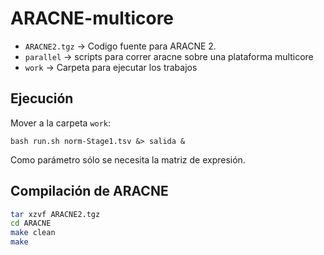 # ARACNE-multicore


- ``ARACNE2.tgz`` -> Codigo fuente para ARACNE 2.
- ``parallel`` -> scripts para correr aracne sobre una plataforma multicore
- ``work`` -> Carpeta para ejecutar los trabajos


## Ejecución

Mover a la carpeta ``work``:

``bash run.sh norm-Stage1.tsv &> salida &``

Como parámetro sólo se necesita la matriz de expresión.


## Compilación de ARACNE

```bash
tar xzvf ARACNE2.tgz
cd ARACNE
make clean
make
```


